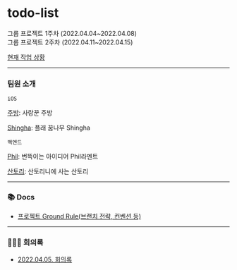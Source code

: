 # todo-list
그룹 프로젝트 1주차 (2022.04.04\~2022.04.08)   
그룹 프로젝트 2주차 (2022.04.11\~2022.04.15)

[현재 작업 상황](https://github.com/seyoung755/todo-list/projects/2)

--- 

### 팀원 소개

`iOS`

[주방](https://github.com/LeeJoobang): 사랑꾼 주방

[Shingha](https://github.com/shingha1124): 플래 꿈나무 Shingha

`백엔드`

[Phil](https://github.com/PhilSoGooood): 번뜩이는 아이디어 Phil라멘트

[산토리](https://github.com/seyoung755): 산토리니에 사는 산토리

---

### 📚 Docs
- [프로젝트 Ground Rule(브랜치 전략, 컨벤션 등)](https://github.com/seyoung755/todo-list/wiki/Ground-Rule)

---

### 🧑🏻‍💻 회의록
- [2022.04.05. 회의록](https://github.com/seyoung755/todo-list/wiki/04.05-(화)-회의록) 
